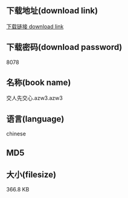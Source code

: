 ## 下载地址(download link)
[下载链接 download link](https://voluble-croquembouche-d321dc.netlify.app/?s=%E4%BA%A4%E4%BA%BA%E5%85%88%E4%BA%A4%E5%BF%83.azw3)

## 下载密码(download password)
8078

## 名称(book name)
交人先交心.azw3.azw3

## 语言(language)
chinese

## MD5


## 大小(filesize)
366.8 KB
